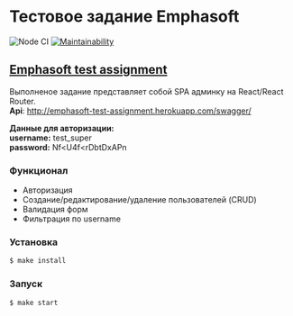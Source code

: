 # Тестовое задание Emphasoft
![Node CI](https://github.com/DeltaSPb/emphasoft-test-assigment/workflows/Node%20CI/badge.svg?branch=main) [![Maintainability](https://api.codeclimate.com/v1/badges/641b0407885163ae4f33/maintainability)](https://codeclimate.com/github/DeltaSPb/emphasoft-test-assigment/maintainability)

## [Emphasoft test assignment](http://emphasoft-test-assignment.surge.sh)


Выполненое задание представляет собой SPA админку на React/React Router.  
**Api**: http://emphasoft-test-assignment.herokuapp.com/swagger/

**Данные для авторизации:**  
  **username:** test_super  
  **password:** Nf<U4f<rDbtDxAPn  

### Функционал

- Авторизация
- Создание/редактирование/удаление пользователей (CRUD)
- Валидация форм
- Фильтрация по username

### Установка

```sh
$ make install
```

### Запуск

```sh
$ make start
```